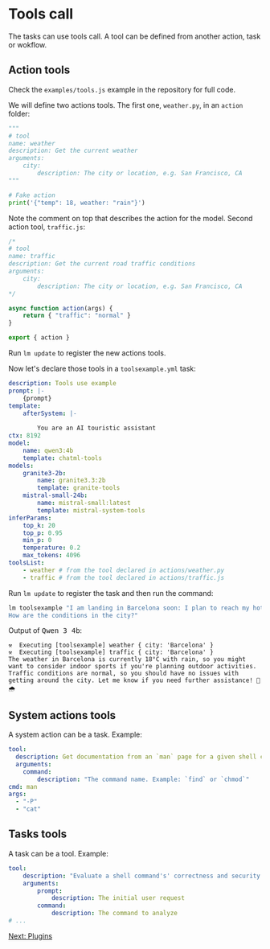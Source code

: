 # Tools call

The tasks can use tools call. A tool can be defined from another action, task or wokflow.

## Action tools

Check the `examples/tools.js` example in the repository for full code.

We will define two actions tools. The first one, `weather.py`, in an `action` folder:

```python
"""
# tool
name: weather
description: Get the current weather
arguments:
    city:
        description: The city or location, e.g. San Francisco, CA
"""

# Fake action
print('{"temp": 18, weather: "rain"}')
```

Note the comment on top that describes the action for the model. Second action tool, `traffic.js`:

```js
/*
# tool
name: traffic
description: Get the current road traffic conditions
arguments:
    city:
        description: The city or location, e.g. San Francisco, CA
*/

async function action(args) {
    return { "traffic": "normal" }
}

export { action }
```

Run `lm update` to register the new actions tools.

Now let's declare those tools in a `toolsexample.yml` task:

```yaml
description: Tools use example
prompt: |-
    {prompt}
template:
    afterSystem: |-
        
        You are an AI touristic assistant
ctx: 8192
model:
    name: qwen3:4b
    template: chatml-tools
models:
    granite3-2b:
        name: granite3.3:2b
        template: granite-tools
    mistral-small-24b:
        name: mistral-small:latest
        template: mistral-system-tools
inferParams:
    top_k: 20
    top_p: 0.95
    min_p: 0
    temperature: 0.2
    max_tokens: 4096
toolsList:
    - weather # from the tool declared in actions/weather.py
    - traffic # from the tool declared in actions/traffic.js
```

Run `lm update` to register the task and then run the command:

```bash
lm toolsexample "I am landing in Barcelona soon: I plan to reach my hotel and then go for outdoor sport. \
How are the conditions in the city?"
```

Output of <kbd>Qwen 3 4b</kbd>:

```
⚒️  Executing [toolsexample] weather { city: 'Barcelona' }
⚒️  Executing [toolsexample] traffic { city: 'Barcelona' }
The weather in Barcelona is currently 18°C with rain, so you might want to consider indoor sports if you're planning outdoor activities. Traffic conditions are normal, so you should have no issues with getting around the city. Let me know if you need further assistance! 🌂🌧️
```

## System actions tools

A system action can be a task. Example:

```yaml
tool:
  description: Get documentation from an `man` page for a given shell command
  arguments:
    command:
        description: "The command name. Example: `find` or `chmod`"
cmd: man
args:
  - "-P"
  - "cat"
```

## Tasks tools

A task can be a tool. Example:

```yaml
tool:
    description: "Evaluate a shell command's' correctness and security. Provides a confidency score between 0.0 and 1.0 for both correctness and security"
    arguments:
        prompt: 
            description: The initial user request
        command: 
            description: The command to analyze
# ...
```

<a href="javascript:openLink('/terminal_client/plugins')">Next: Plugins</a>